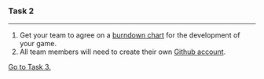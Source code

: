 ### Task 2
---
1. Get your team to agree on a [burndown chart](http://www.scrum-institute.org/Burndown_Chart.php) for the development of your game.
2. All team members will need to create their own [Github account](https://github.com/).

[Go to Task 3.]()
